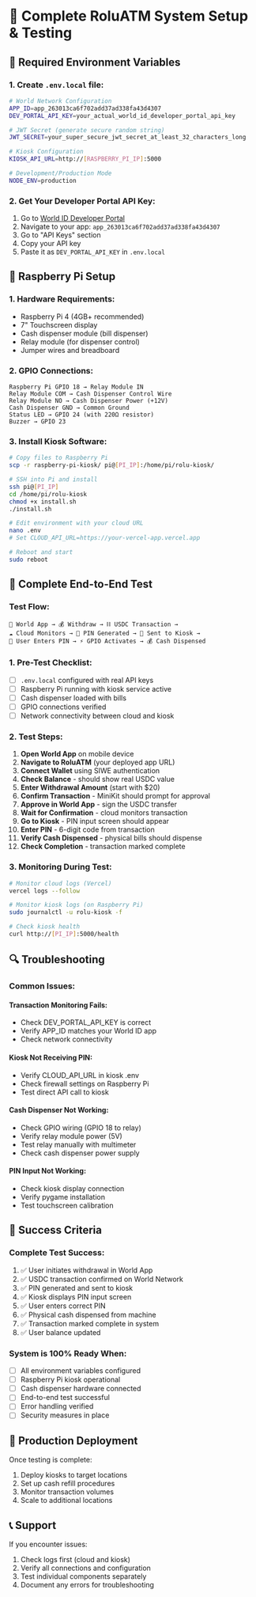 # 🎯 Complete RoluATM System Setup & Testing

## 🔐 Required Environment Variables

### 1. Create `.env.local` file:
```bash
# World Network Configuration
APP_ID=app_263013ca6f702add37ad338fa43d4307
DEV_PORTAL_API_KEY=your_actual_world_id_developer_portal_api_key

# JWT Secret (generate secure random string)
JWT_SECRET=your_super_secure_jwt_secret_at_least_32_characters_long

# Kiosk Configuration  
KIOSK_API_URL=http://[RASPBERRY_PI_IP]:5000

# Development/Production Mode
NODE_ENV=production
```

### 2. Get Your Developer Portal API Key:
1. Go to [World ID Developer Portal](https://developer.worldcoin.org/)
2. Navigate to your app: `app_263013ca6f702add37ad338fa43d4307`
3. Go to "API Keys" section
4. Copy your API key
5. Paste it as `DEV_PORTAL_API_KEY` in `.env.local`

## 🥧 Raspberry Pi Setup

### 1. Hardware Requirements:
- Raspberry Pi 4 (4GB+ recommended)
- 7" Touchscreen display
- Cash dispenser module (bill dispenser)
- Relay module (for dispenser control)
- Jumper wires and breadboard

### 2. GPIO Connections:
```
Raspberry Pi GPIO 18 → Relay Module IN
Relay Module COM → Cash Dispenser Control Wire
Relay Module NO → Cash Dispenser Power (+12V)
Cash Dispenser GND → Common Ground
Status LED → GPIO 24 (with 220Ω resistor)
Buzzer → GPIO 23
```

### 3. Install Kiosk Software:
```bash
# Copy files to Raspberry Pi
scp -r raspberry-pi-kiosk/ pi@[PI_IP]:/home/pi/rolu-kiosk/

# SSH into Pi and install
ssh pi@[PI_IP]
cd /home/pi/rolu-kiosk
chmod +x install.sh
./install.sh

# Edit environment with your cloud URL
nano .env
# Set CLOUD_API_URL=https://your-vercel-app.vercel.app

# Reboot and start
sudo reboot
```

## 🧪 Complete End-to-End Test

### Test Flow:
```
📱 World App → 💰 Withdraw → ⛓️ USDC Transaction → 
☁️ Cloud Monitors → 🔑 PIN Generated → 📡 Sent to Kiosk → 
🥧 User Enters PIN → ⚡ GPIO Activates → 💰 Cash Dispensed
```

### 1. Pre-Test Checklist:
- [ ] `.env.local` configured with real API keys
- [ ] Raspberry Pi running with kiosk service active
- [ ] Cash dispenser loaded with bills
- [ ] GPIO connections verified
- [ ] Network connectivity between cloud and kiosk

### 2. Test Steps:
1. **Open World App** on mobile device
2. **Navigate to RoluATM** (your deployed app URL)
3. **Connect Wallet** using SIWE authentication
4. **Check Balance** - should show real USDC value
5. **Enter Withdrawal Amount** (start with $20)
6. **Confirm Transaction** - MiniKit should prompt for approval
7. **Approve in World App** - sign the USDC transfer
8. **Wait for Confirmation** - cloud monitors transaction
9. **Go to Kiosk** - PIN input screen should appear
10. **Enter PIN** - 6-digit code from transaction
11. **Verify Cash Dispensed** - physical bills should dispense
12. **Check Completion** - transaction marked complete

### 3. Monitoring During Test:
```bash
# Monitor cloud logs (Vercel)
vercel logs --follow

# Monitor kiosk logs (on Raspberry Pi)
sudo journalctl -u rolu-kiosk -f

# Check kiosk health
curl http://[PI_IP]:5000/health
```

## 🔍 Troubleshooting

### Common Issues:

#### Transaction Monitoring Fails:
- Check DEV_PORTAL_API_KEY is correct
- Verify APP_ID matches your World ID app
- Check network connectivity

#### Kiosk Not Receiving PIN:
- Verify CLOUD_API_URL in kiosk .env
- Check firewall settings on Raspberry Pi
- Test direct API call to kiosk

#### Cash Dispenser Not Working:
- Check GPIO wiring (GPIO 18 to relay)
- Verify relay module power (5V)
- Test relay manually with multimeter
- Check cash dispenser power supply

#### PIN Input Not Working:
- Check kiosk display connection
- Verify pygame installation
- Test touchscreen calibration

## 🎯 Success Criteria

### Complete Test Success:
1. ✅ User initiates withdrawal in World App
2. ✅ USDC transaction confirmed on World Network
3. ✅ PIN generated and sent to kiosk
4. ✅ Kiosk displays PIN input screen
5. ✅ User enters correct PIN
6. ✅ Physical cash dispensed from machine
7. ✅ Transaction marked complete in system
8. ✅ User balance updated

### System is 100% Ready When:
- [ ] All environment variables configured
- [ ] Raspberry Pi kiosk operational
- [ ] Cash dispenser hardware connected
- [ ] End-to-end test successful
- [ ] Error handling verified
- [ ] Security measures in place

## 🚀 Production Deployment

Once testing is complete:
1. Deploy kiosks to target locations
2. Set up cash refill procedures
3. Monitor transaction volumes
4. Scale to additional locations

## 📞 Support

If you encounter issues:
1. Check logs first (cloud and kiosk)
2. Verify all connections and configuration
3. Test individual components separately
4. Document any errors for troubleshooting 